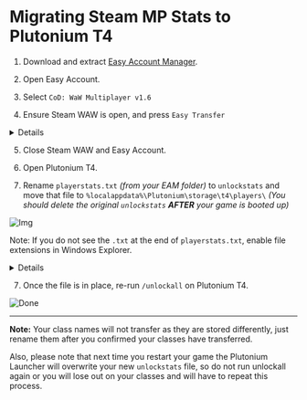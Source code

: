 # Migrating Steam MP Stats to Plutonium T4

1. Download and extract [Easy Account Manager](https://cdn.discordapp.com/attachments/710609237805498500/827587848823636038/EAM.zip).

2. Open Easy Account.

3. Select `CoD: WaW Multiplayer v1.6`

4. Ensure Steam WAW is open, and press `Easy Transfer`

<Details title="Spoiler">

![Img](https://i.imgur.com/ykDtpPU.png)

</Details>

5. Close Steam WAW and Easy Account.

6. Open Plutonium T4.

6. Rename `playerstats.txt` *(from your EAM folder)* to `unlockstats` and move that file to `%localappdata%\Plutonium\storage\t4\players\` *(You should delete the original `unlockstats` ***AFTER*** your game is booted up)*

![Img](https://i.imgur.com/MnRqIRN.png)

Note: If you do not see the `.txt` at the end of `playerstats.txt`, enable file extensions in Windows Explorer.

<Details title="Spoiler">

![Windows Explorer Img](https://i.imgur.com/J57gKrs.png)

</Details>

7. Once the file is in place, re-run `/unlockall` on Plutonium T4.

![Done](https://i.imgur.com/Nx2JKmT.png)

---

**Note:** Your class names will not transfer as they are stored differently, just rename them after you confirmed your classes have transferred.

Also, please note that next time you restart your game the Plutonium Launcher will overwrite your new `unlockstats` file, so do not run unlockall again or you will lose out on your classes and will have to repeat this process.
